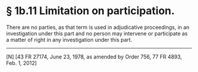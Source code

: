 # § 1b.11   Limitation on participation.

There are no parties, as that term is used in adjudicative proceedings, in an investigation under this part and no person may intervene or participate as a matter of right in any investigation under this part.



---

[N] [43 FR 27174, June 23, 1978, as amended by Order 756, 77 FR 4893, Feb. 1, 2012]




